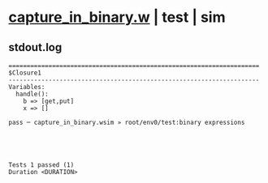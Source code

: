 # [capture_in_binary.w](../../../../../examples/tests/valid/capture_in_binary.w) | test | sim

## stdout.log
```log
=====================================================================
$Closure1
---------------------------------------------------------------------
Variables:
  handle():
    b => [get,put]
    x => []

pass ─ capture_in_binary.wsim » root/env0/test:binary expressions
 




Tests 1 passed (1) 
Duration <DURATION>

```

